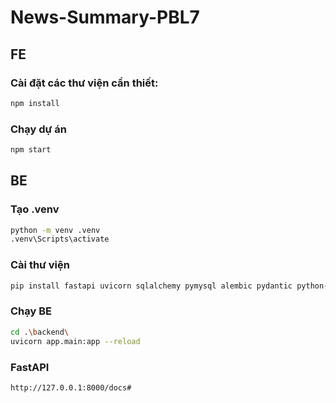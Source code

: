 # News-Summary-PBL7
## FE

### Cài đặt các thư viện cần thiết:

```sh
npm install
```

### Chạy dự án

```sh
npm start
```

## BE

### Tạo .venv

```sh
python -m venv .venv 
.venv\Scripts\activate  
```

### Cài thư viện

```sh
pip install fastapi uvicorn sqlalchemy pymysql alembic pydantic python-dotenv  
```

### Chạy BE

```sh
cd .\backend\    
uvicorn app.main:app --reload  
```

### FastAPI

```sh
http://127.0.0.1:8000/docs# 
```

